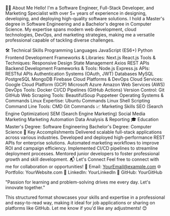 👨‍💻 About Me
Hello! I'm a Software Engineer, Full-Stack Developer, and Marketing Specialist with over 5+ years of experience in designing, developing, and deploying high-quality software solutions. I hold a Master's degree in Software Engineering and a Bachelor's degree in Computer Science. My expertise spans modern web development, cloud technologies, DevOps, and marketing strategies, making me a versatile professional capable of tackling diverse challenges.

🛠️ Technical Skills
Programming Languages
JavaScript (ES6+)
Python
Frontend Development
Frameworks & Libraries:
Next.js
React.js
Tools & Techniques:
Responsive Design
State Management
Axios
REST APIs
Backend Development
Frameworks & Tools:
Node.js
Express.js
APIs:
RESTful APIs
Authentication Systems (OAuth, JWT)
Databases
MySQL
PostgreSQL
MongoDB
Firebase
Cloud Platforms & DevOps
Cloud Services:
Google Cloud Platform (GCP)
Microsoft Azure
Amazon Web Services (AWS)
DevOps Tools:
Docker
CI/CD Pipelines (GitHub Actions)
Version Control:
Git
GitHub
Web Scraping
Tools:
BeautifulSoup
Puppeteer
Operating Systems & Commands
Linux Expertise:
Ubuntu Commands
Linux Shell Scripting
Command Line Tools:
CMD
Git Commands
📈 Marketing Skills
SEO (Search Engine Optimization)
SEM (Search Engine Marketing)
Social Media Marketing
Marketing Automation
Data Analysis & Reporting
🎓 Education
Master's Degree: Software Engineering
Bachelor's Degree: Computer Science
🌟 Key Accomplishments
Delivered scalable full-stack applications across various industries.
Developed and deployed high-performance REST APIs for enterprise solutions.
Automated marketing workflows to improve ROI and campaign efficiency.
Implemented CI/CD pipelines to streamline deployment processes.
Mentored junior developers to foster professional growth and skill development.
📬 Let's Connect
Feel free to connect with me for collaboration or opportunities!
📧 Email: YourEmail@example.com
🌐 Portfolio: YourWebsite.com
🔗 LinkedIn: YourLinkedIn
🐙 GitHub: YourGitHub

"Passion for learning and problem-solving drives me every day. Let's innovate together."

This structured format showcases your skills and expertise in a professional and easy-to-read way, making it ideal for job applications or sharing on platforms like GitHub. Let me know if you'd like any adjustments! 😊
